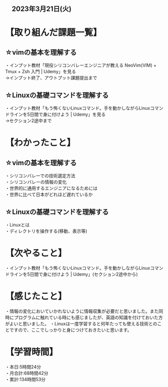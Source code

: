 ## 　2023年3月21日(火)
# 【取り組んだ課題一覧】
## ☆vimの基本を理解する
・インプット教材「現役シリコンバレーエンジニアが教える NeoVim(VIM) + Tmux + Zsh 入門 | Udemy」を見る<br>
→インプット終了、アウトプット課題提出まで
## ☆Linuxの基礎コマンドを理解する
・インプット教材「もう怖くないLinuxコマンド。手を動かしながらLinuxコマンドラインを5日間で身に付けよう | Udemy」を見る<br>
→セクション2途中まで
# 【わかったこと】
## ☆vimの基本を理解する
・シリコンバレーでの技術選定方法<br>
・シリコンバレーの情報の変化<br>
・世界的に通用するエンジニアになるためには<br>
・世界に比べて日本がどれほど遅れているか
## ☆Linuxの基礎コマンドを理解する
・Linuxとは<br>
・ディレクトリを操作する(移動、表示等)
# 【次やること】
・インプット教材「もう怖くないLinuxコマンド。手を動かしながらLinuxコマンドラインを5日間で身に付けよう | Udemy」(セクション2途中から)
# 【感じたこと】
・情報の変化においていかれないように情報収集が必要だと思いました。また同時にプログラムに触れている時にも感じましたが、英語の知識を付けておいた方がよいと思いました。
・Linuxは一度学習すると何年たっても使える技術とのことですので、ここでしっかりと身につけておきたいと思います。
# 【学習時間】
・本日:5時間24分<br>
・月合計:68時間42分<br>
・累計:134時間53分
